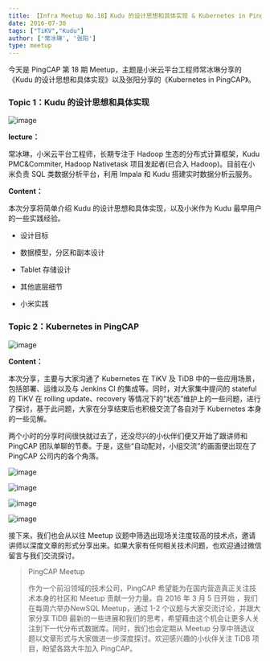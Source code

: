 ```yaml
---
title: 【Infra Meetup No.18】Kudu 的设计思想和具体实现 & Kubernetes in PingCAP
date: 2016-07-30
tags: ["TiKV","Kudu"]
author: ['常冰琳', '张阳']
type: meetup
---
```


今天是 PingCAP 第 18 期 Meetup，主题是小米云平台工程师常冰琳分享的《Kudu 的设计思想和具体实现》以及张阳分享的《Kubernetes in PingCAP》。

### Topic 1：Kudu 的设计思想和具体实现

![image](http://upload-images.jianshu.io/upload_images/542677-33881b9b34953ae8?imageMogr2/auto-orient/strip%7CimageView2/2/w/1240)

**lecture：**

常冰琳，小米云平台工程师，长期专注于 Hadoop 生态的分布式计算框架，Kudu PMC&Commiter, Hadoop Nativetask 项目发起者(已合入 Hadoop)。目前在小米负责 SQL 类数据分析平台，利用 Impala 和 Kudu 搭建实时数据分析云服务。

**Content：**  

本次分享将简单介绍 Kudu 的设计思想和具体实现，以及小米作为 Kudu 最早用户的一些实践经验。

- 设计目标

- 数据模型，分区和副本设计

- Tablet 存储设计

- 其他底层细节

- 小米实践

### Topic 2：Kubernetes in PingCAP

![image](http://upload-images.jianshu.io/upload_images/542677-070d27df1ecc7c15?imageMogr2/auto-orient/strip%7CimageView2/2/w/1240)

**Content：**

本次分享，主要与大家沟通了 Kubernetes 在 TiKV 及 TiDB 中的一些应用场景，包括部署、运维以及与 Jenkins CI 的集成等。同时，对大家集中提问的 stateful 的 TiKV 在 rolling update、recovery 等情况下的“状态”维护上的一些问题，进行了探讨，基于此问题，大家在分享结束后也积极交流了各自对于 Kubernetes 本身的一些见解。

两个小时的分享时间很快就过去了，还没尽兴的小伙伴们便又开始了跟讲师和 PingCAP 团队单聊的节奏。于是，这些“自动配对，小组交流”的画面便出现在了 PingCAP 公司内的各个角落。 

![image](http://upload-images.jianshu.io/upload_images/542677-8c283f6eaaa03c20?imageMogr2/auto-orient/strip%7CimageView2/2/w/1240)

![image](http://upload-images.jianshu.io/upload_images/542677-b18c752b04d35ba9?imageMogr2/auto-orient/strip%7CimageView2/2/w/1240)

![image](http://upload-images.jianshu.io/upload_images/542677-a22fb78399648713?imageMogr2/auto-orient/strip%7CimageView2/2/w/1240)

![image](http://upload-images.jianshu.io/upload_images/542677-6030218baf15968e?imageMogr2/auto-orient/strip%7CimageView2/2/w/1240)

接下来，我们也会从以往 Meetup 议题中筛选出现场关注度较高的技术点，邀请讲师以深度文章的形式分享出来。如果大家有任何相关技术问题，也欢迎通过微信留言与我们交流探讨。

>PingCAP Meetup 
>
>作为一个前沿领域的技术公司，PingCAP 希望能为在国内营造真正关注技术本身的社区和 Meetup 贡献一分力量。自 2016 年 3 月 5 日开始 ，我们在每周六举办NewSQL Meetup，通过 1-2 个议题与大家交流讨论，并跟大家分享 TiDB 最新的一些进展和我们的思考，希望藉由这个机会让更多人关注到下一代分布式数据库。同时，我们也会定期从 Meetup 分享中筛选议题以文章形式与大家做进一步深度探讨。欢迎感兴趣的小伙伴关注 TiDB 项目，盼望各路大牛加入 PingCAP。

